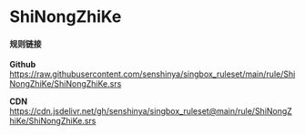# ShiNongZhiKe

#### 规则链接

**Github**
https://raw.githubusercontent.com/senshinya/singbox_ruleset/main/rule/ShiNongZhiKe/ShiNongZhiKe.srs

**CDN**
https://cdn.jsdelivr.net/gh/senshinya/singbox_ruleset@main/rule/ShiNongZhiKe/ShiNongZhiKe.srs